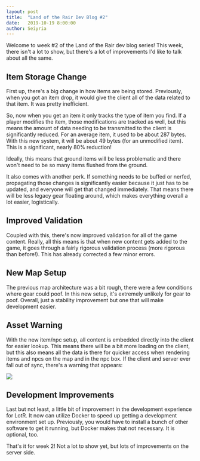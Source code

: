 ```yaml
---
layout: post
title:  "Land of the Rair Dev Blog #2"
date:   2019-10-19 8:00:00
author: Seiyria
---
```


Welcome to week #2 of the Land of the Rair dev blog series! This week, there isn't a lot to show, but there's a lot of improvements I'd like to talk about all the same. 

## Item Storage Change

First up, there's a big change in how items are being stored. Previously, when you got an item drop, it would give the client all of the data related to that item. It was pretty inefficient.

So, now when you get an item it only tracks the type of item you find. If a player modifies the item, those modifications are tracked as well, but this means the amount of data needing to be transmitted to the client is significantly reduced. For an average item, it used to be about 287 bytes. With this new system, it will be about 49 bytes (for an unmodified item). This is a significant, nearly 80% reduction! 

Ideally, this means that ground items will be less problematic and there won't need to be so many items flushed from the ground.

It also comes with another perk. If something needs to be buffed or nerfed, propagating those changes is significantly easier because it just has to be updated, and everyone will get that changed immediately. That means there will be less legacy gear floating around, which makes everything overall a lot easier, logistically.

## Improved Validation

Coupled with this, there's now improved validation for all of the game content. Really, all this means is that when new content gets added to the game, it goes through a fairly rigorous validation process (more rigorous than before!). This has already corrected a few minor errors.

## New Map Setup

The previous map architecture was a bit rough, there were a few conditions where gear could poof. In this new setup, it's extremely unlikely for gear to poof. Overall, just a stability improvement but one that will make development easier.

## Asset Warning

With the new item/npc setup, all content is embedded directly into the client for easier lookup. This means there will be a bit more loading on the client, but this also means all the data is there for quicker access when rendering items and npcs on the map and in the npc box. If the client and server ever fall out of sync, there's a warning that appears:

![](https://i.imgur.com/eiueXwz.png)

## Development Improvements

Last but not least, a little bit of improvement in the development experience for LotR. It now can utilize Docker to speed up getting a development environment set up. Previously, you would have to install a bunch of other software to get it running, but Docker makes that not necessary. It is optional, too.

That's it for week 2! Not a lot to show yet, but lots of improvements on the server side.

